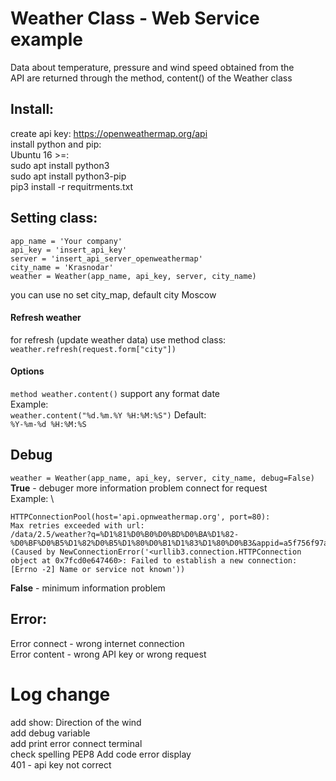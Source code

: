# Weather Class - Web Service example
Data about temperature, pressure and wind speed obtained from the \
API are returned through the method, content() of the Weather class
## Install:
create api key: https://openweathermap.org/api \
install python and pip: \
Ubuntu 16 >=: \
sudo apt install python3 \
sudo apt install python3-pip \
pip3 install -r requitrments.txt
## Setting class:
```
app_name = 'Your company'
api_key = 'insert_api_key'
server = 'insert_api_server_openweathermap'
city_name = 'Krasnodar'
weather = Weather(app_name, api_key, server, city_name)
```
you can use no set city_map, default city Moscow
#### Refresh weather
for refresh (update weather data) use method class: \
```weather.refresh(request.form["city"])```
#### Options
```method weather.content()``` support any format date \
Example: \
```weather.content("%d.%m.%Y %H:%M:%S")```
Default: \
```%Y-%m-%d %H:%M:%S```
## Debug
```weather = Weather(app_name, api_key, server, city_name, debug=False)``` \
**True** - debuger more information problem connect for request \
Example: \
```
HTTPConnectionPool(host='api.opnweathermap.org', port=80): 
Max retries exceeded with url: 
/data/2.5/weather?q=%D1%81%D0%B0%D0%BD%D0%BA%D1%82-%D0%BF%D0%B5%D1%82%D0%B5%D1%80%D0%B1%D1%83%D1%80%D0%B3&appid=a5f756f97a8cf1082787e8d36699c449&units=metric (Caused by NewConnectionError('<urllib3.connection.HTTPConnection object at 0x7fcd0e647460>: Failed to establish a new connection: [Errno -2] Name or service not known')) 
```
**False** - minimum information problem
## Error:
Error connect - wrong internet connection \
Error content - wrong API key or wrong request
# Log change
add show: Direction of the wind \
add debug variable \
add print error connect terminal \
check spelling PEP8
Add code error display \
401 - api key not correct

